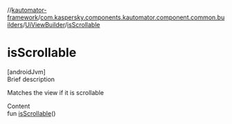 //[kautomator-framework](../../index.md)/[com.kaspersky.components.kautomator.component.common.builders](../index.md)/[UiViewBuilder](index.md)/[isScrollable](is-scrollable.md)



# isScrollable  
[androidJvm]  
Brief description  


Matches the view if it is scrollable

  
Content  
fun [isScrollable](is-scrollable.md)()  



